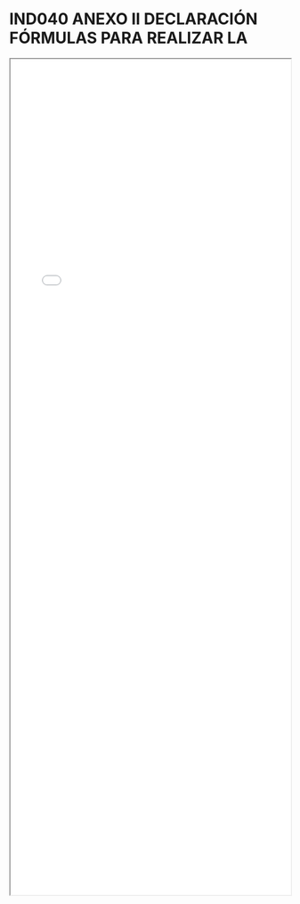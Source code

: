 
# IND040 ANEXO II DECLARACIÓN FÓRMULAS PARA REALIZAR LA

<iframe src="../IND040 ANEXO II DECLARACIÓN FÓRMULAS PARA REALIZAR LA.pdf" width="100%" height="1500px"></iframe>

